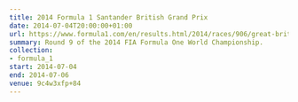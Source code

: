 ```yaml
---
title: 2014 Formula 1 Santander British Grand Prix
date: 2014-07-04T20:00:00+01:00
url: https://www.formula1.com/en/results.html/2014/races/906/great-britain.html
summary: Round 9 of the 2014 FIA Formula One World Championship.
collection:
- formula_1
start: 2014-07-04
end: 2014-07-06
venue: 9c4w3xfp+84
---
```

